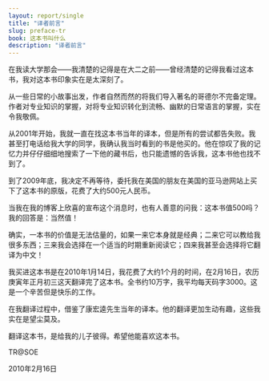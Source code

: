 ```yaml
---
layout: report/single
title: "译者前言"
slug: preface-tr
book: 这本书叫什么
description: "译者前言"
---
```

在我读大学那会――我清楚的记得是在大二之前――曾经清楚的记得我看过这本书，我对这本书印象实在是太深刻了。

从一些日常的小故事出发，作者自然而然的将我们导入著名的哥德尔不完备定理。作者对专业知识的掌握，对将专业知识转化到流畅、幽默的日常语言的掌握，实在令我敬佩。

从2001年开始，我就一直在找这本书当年的译本，但是所有的尝试都告失败。我甚至打电话给我大学的同学，我确认我当时看到的书是他买的。他在惊叹了我的记忆力并仔仔细细地搜索了一下他的藏书后，也只能遗憾的告诉我，这本书他也找不到了。

到了2009年底，我决定不再等待，委托我在美国的朋友在美国的亚马逊网站上买下了这本书的原版，花费了大约500元人民币。

当我在我的博客上欣喜的宣布这个消息时，也有人善意的问我：这本书值500吗？我的回答是：当然值！

确实，一本书的价值是无法估量的，如果一来它本身就是经典；二来它可以教给我很多东西；三来我会选择在一个适当的时期重新阅读它；四来我甚至会选择将它翻译为中文！

我买进这本书是在2010年1月14日，我花费了大约1个月的时间，在2月16日，农历庚寅年正月初三这天翻译完了这本书。全书约10万字，我平均每天码字3000。这是一个辛苦但是快乐的工作。

在我翻译过程中，借鉴了康宏逵先生当年的译本。他的翻译更加生动有趣，这些我实在是望尘莫及。

翻译这本书，是给我的儿子彼得。希望他能喜欢这本书。

TR@SOE

2010年2月16日
